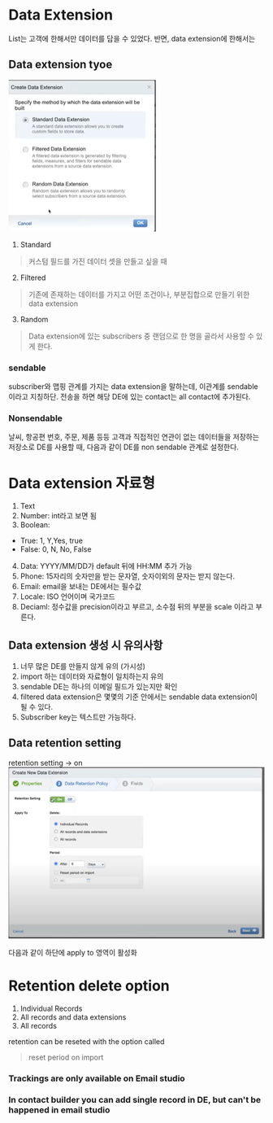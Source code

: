 # Data Extension
List는 고객에 한해서만 데이터를 담을 수 있었다. 반면, data extension에 한해서는 

## Data extension tyoe
![alt text](image.png)
1. Standard
> 커스텀 필드를 가진 데이터 셋을 만들고 싶을 때

2. Filtered
> 기존에 존재하는 데이터를 가지고 어떤 조건이나, 부분집합으로 만들기 위한 data extension

3. Random
> Data extension에 있는 subscribers 중 랜덤으로 한 명을 골라서 사용할 수 있게
한다.

### sendable
subscriber와 맵핑 관계를 가지는 data extension을 말하는데, 이관계를 sendable이라고 지칭하단. 전송을 하면 해당 DE에 있는 contact는 all contact에 추가된다.

### Nonsendable
날씨, 항공편 번호, 주문, 제품 등등 고객과 직접적인 연관이 없는 데이터들을 
저장하는 저장소로 DE를 사용할 때, 다음과 같이 DE를 non sendable 관계로 설정한다.


# Data extension 자료형

1. Text
2. Number: int라고 보면 됨
3. Boolean: 
 * True: 1, Y,Yes, true
 * False: 0, N, No, False

4. Data: YYYY/MM/DD가 default 뒤에 HH:MM 추가 가능
5. Phone: 15자리의 숫자만을 받는 문자열, 숫자이외의 문자는 받지 않는다.
6. Email: email을 보내는 DE에서는 필수값
7. Locale: ISO 언어이며 국가코드
8. Deciaml: 정수값을 precision이라고 부르고, 소수점 뒤의 부분을 scale 이라고 부른다. 

## Data extension 생성 시 유의사항
1. 너무 많은 DE를 만들지 않게 유의 (가시성)
2. import 하는 데이터와 자료형이 일치하는지 유의
3. sendable DE는 하나의 이메일 필드가 있는지만 확인
4. filtered data extension은 몇몇의 기준 안에서는 sendable data extension이 될 수 있다.
5. Subscriber key는 텍스트만 가능하다.


## Data retention setting
retention setting 
-> on 
![alt text](image-1.png)

다음과 같이 하단에 apply to 영역이 활성화

# Retention delete option
1. Individual Records
2. All records and data extensions
3. All records

retention can be reseted with the option called
> reset period on import

### Trackings are only available on Email studio

### In contact builder you can add single record in DE, but can't be happened in email studio


